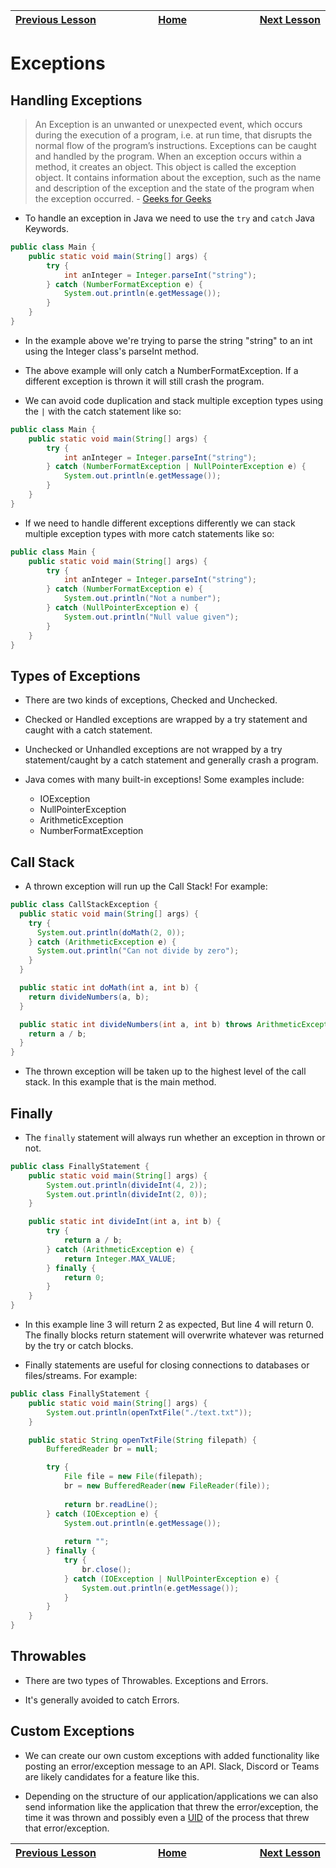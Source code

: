 | [Previous Lesson](https://github.com/Kevin-Lago/java-guide/tree/main/src/) <img width=1000/> | [Home](https://github.com/Kevin-Lago/java-guide) <img width=1000/> | [Next Lesson](https://github.com/Kevin-Lago/java-hackerrank-solutions/tree/main/src/)<img width=1000> |
|:---------------------------------------------------------------------------------------------|:------------------------------------------------------------------:|------------------------------------------------------------------------------------------------------:|

# Exceptions

## Handling Exceptions

> An Exception is an unwanted or unexpected event, which occurs during the execution of a program, i.e. at run time, that disrupts the normal flow of the program’s instructions. Exceptions can be caught and handled by the program. When an exception occurs within a method, it creates an object. This object is called the exception object. It contains information about the exception, such as the name and description of the exception and the state of the program when the exception occurred. - [Geeks for Geeks](https://www.geeksforgeeks.org/exceptions-in-java/)

- To handle an exception in Java we need to use the ```try``` and ```catch``` Java Keywords.

```java
public class Main {
    public static void main(String[] args) {
        try {
            int anInteger = Integer.parseInt("string");
        } catch (NumberFormatException e) {
            System.out.println(e.getMessage());
        }
    }
}
```

- In the example above we're trying to parse the string "string" to an int using the Integer class's parseInt method.

- The above example will only catch a NumberFormatException. If a different exception is thrown it will still crash the program.

- We can avoid code duplication and stack multiple exception types using the ```|``` with the catch statement like so:

```java
public class Main {
    public static void main(String[] args) {
        try {
            int anInteger = Integer.parseInt("string");
        } catch (NumberFormatException | NullPointerException e) {
            System.out.println(e.getMessage());
        }
    }
}
```

- If we need to handle different exceptions differently we can stack multiple exception types with more catch statements like so:

```java
public class Main {
    public static void main(String[] args) {
        try {
            int anInteger = Integer.parseInt("string");
        } catch (NumberFormatException e) {
            System.out.println("Not a number");
        } catch (NullPointerException e) {
            System.out.println("Null value given");
        }
    }
}
```

## Types of Exceptions

- There are two kinds of exceptions, Checked and Unchecked.

- Checked or Handled exceptions are wrapped by a try statement and caught with a catch statement.

- Unchecked or Unhandled exceptions are not wrapped by a try statement/caught by a catch statement and generally crash a program.

- Java comes with many built-in exceptions! Some examples include:

  - IOException
  - NullPointerException
  - ArithmeticException
  - NumberFormatException

## Call Stack

- A thrown exception will run up the Call Stack! For example:

```java
public class CallStackException {
  public static void main(String[] args) {
    try {
      System.out.println(doMath(2, 0));
    } catch (ArithmeticException e) {
      System.out.println("Can not divide by zero");
    }
  }

  public static int doMath(int a, int b) {
    return divideNumbers(a, b);
  }

  public static int divideNumbers(int a, int b) throws ArithmeticException {
    return a / b;
  }
}
```

- The thrown exception will be taken up to the highest level of the call stack. In this example that is the main method.

## Finally

- The ```finally``` statement will always run whether an exception in thrown or not.

```java
public class FinallyStatement {
    public static void main(String[] args) {
        System.out.println(divideInt(4, 2));
        System.out.println(divideInt(2, 0));
    }

    public static int divideInt(int a, int b) {
        try {
            return a / b;
        } catch (ArithmeticException e) {
            return Integer.MAX_VALUE;
        } finally {
            return 0;
        }
    }
}
```

- In this example line 3 will return 2 as expected, But line 4 will return 0. The finally blocks return statement will overwrite whatever was returned by the try or catch blocks.

- Finally statements are useful for closing connections to databases or files/streams. For example:

```java
public class FinallyStatement {
    public static void main(String[] args) {
        System.out.println(openTxtFile("./text.txt"));
    }

    public static String openTxtFile(String filepath) {
        BufferedReader br = null;

        try {
            File file = new File(filepath);
            br = new BufferedReader(new FileReader(file));
            
            return br.readLine();
        } catch (IOException e) {
            System.out.println(e.getMessage());
            
            return "";
        } finally {
            try {
                br.close();
            } catch (IOException | NullPointerException e) {
                System.out.println(e.getMessage());
            }
        }
    }
}
```

## Throwables

- There are two types of Throwables. Exceptions and Errors.

- It's generally avoided to catch Errors.

## Custom Exceptions

- We can create our own custom exceptions with added functionality like posting an error/exception message to an API. Slack, Discord or Teams are likely candidates for a feature like this.

- Depending on the structure of our application/applications we can also send information like the application that threw the error/exception, the time it was thrown and possibly even a [UID](https://en.wikipedia.org/wiki/Unique_identifier) of the process that threw that error/exception.

| <img width=1000/> [Previous Lesson](https://github.com/Kevin-Lago/java-guide/tree/main/src/) | <img width=1000/> [Home](https://github.com/Kevin-Lago/java-guide) | <img width=1000> [Next Lesson](https://github.com/Kevin-Lago/java-hackerrank-solutions/tree/main/src/) |
|:---------------------------------------------------------------------------------------------|:------------------------------------------------------------------:|-------------------------------------------------------------------------------------------------------:|

